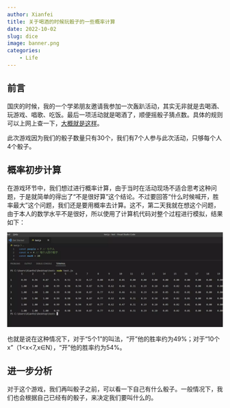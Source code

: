 ```yaml
---
author: Xianfei
title: 关于喝酒的时候玩骰子的一些概率计算
date: 2022-10-02
slug: dice
image: banner.png
categories:
    - Life
---
```


## 前言

国庆的时候，我的一个学弟朋友邀请我参加一次轰趴活动，其实无非就是去喝酒、玩游戏、唱歌、吃饭。最后一项活动就是喝酒了，顺便摇骰子猜点数。具体的规则可以上网上查一下，[大概就是这样](https://zhinan.sogou.com/guide/d1610025575.htm)。

此次游戏因为我们的骰子数量只有30个，我们有7个人参与此次活动，只够每个人4个骰子。

## 概率初步计算

在游戏环节中，我们想过进行概率计算，由于当时在活动现场不适合思考这种问题，于是就简单的得出了“不是很好算”这个结论。不过要回答“什么时候喊开，胜率最大”这个问题，我们还是要用概率去计算。这不，第二天我就在想这个问题，由于本人的数学水平不是很好，所以使用了计算机代码对整个过程进行模拟，结果如下：

<img class="xf-img" src="1.webp">

也就是说在这种情况下，对于“5个1”的叫法，“开”他的胜率约为49%；对于“10个x”（1<x<7,x∈N），“开”他的胜率约为54%。

## 进一步分析

对于这个游戏，我们再叫骰子之前，可以看一下自己有什么骰子。一般情况下，我们也会根据自己已经有的骰子，来决定我们要叫什么的。
